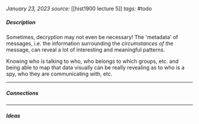 *January 23, 2023*
*source:* [[hist1900 lecture 5]]
*tags:* #todo

##### Description
Sometimes, decryption may not even be necessary! The 'metadata' of messages, i.e. the information surrounding the *circumstances of* the message, can reveal a lot of interesting and meaningful patterns.

Knowing who is talking to who, who belongs to which groups, etc. and being able to map that data visually can be really revealing as to who is a spy, who they are communicating with, etc.

---

##### Connections


---

##### Ideas

